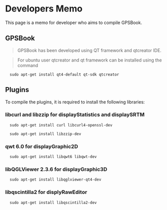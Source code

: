 # Developers Memo #
This page is a memo for developer who aims to compile GPSBook.

## GPSBook ##
> GPSBook has been developed using QT framework and qtcreator IDE.

> For ubuntu user qtcreator and qt framework can be installed using the command
```
  sudo apt-get install qt4-default qt-sdk qtcreator
```

## Plugins ##
To compile the plugins, it is required to install the following libraries:

### libcurl and libzzip for displayStatistics and displaySRTM ###
```
  sudo apt-get install curl libcurl4-openssl-dev
```

```
  sudo apt-get install libzzip-dev
```

### qwt 6.0 for displayGraphic2D ###
```
  sudo apt-get install libqwt6 libqwt-dev
```

### libQGLViewer 2.3.6 for displayGraphic3D ###
```
  sudo apt-get install libqglviewer-qt4-dev
```

### libqscintilla2 for displyRawEditor ###
```
  sudo apt-get install libqscintilla2-dev
```
